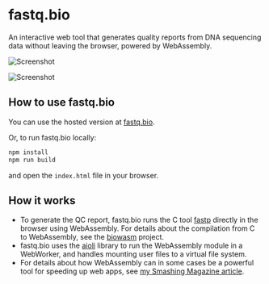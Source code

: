 # fastq.bio
An interactive web tool that generates quality reports from DNA sequencing data without leaving the browser, powered by WebAssembly.

![Screenshot](https://fastq.sandbox.bio/assets/img/screenshot1.png)

![Screenshot](https://fastq.sandbox.bio/assets/img/screenshot2.png)


## How to use fastq.bio

You can use the hosted version at [fastq.bio](http://fastq.bio).

Or, to run fastq.bio locally:

```bash
npm install
npm run build
```

and open the `index.html` file in your browser.

## How it works

- To generate the QC report, fastq.bio runs the C tool [fastp](https://github.com/OpenGene/fastp) directly in the browser using WebAssembly. For details about the compilation from C to WebAssembly, see the [biowasm](https://github.com/biowasm/biowasm) project.
- fastq.bio uses the [aioli](https://github.com/biowasm/aioli) library to run the WebAssembly module in a WebWorker, and handles mounting user files to a virtual file system.
- For details about how WebAssembly can in some cases be a powerful tool for speeding up web apps, see [my Smashing Magazine article](https://www.smashingmagazine.com/2019/04/webassembly-speed-web-app/).
